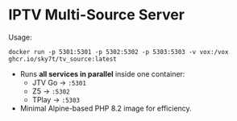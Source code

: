 # IPTV Multi-Source Server

Usage:

`docker run -p 5301:5301 -p 5302:5302 -p 5303:5303 -v vox:/vox ghcr.io/sky7t/tv_source:latest`

- Runs **all services in parallel** inside one container:
  - JTV Go → `:5301`
  - Z5 → `:5302`
  - TPlay → `:5303`
- Minimal Alpine-based PHP 8.2 image for efficiency.

